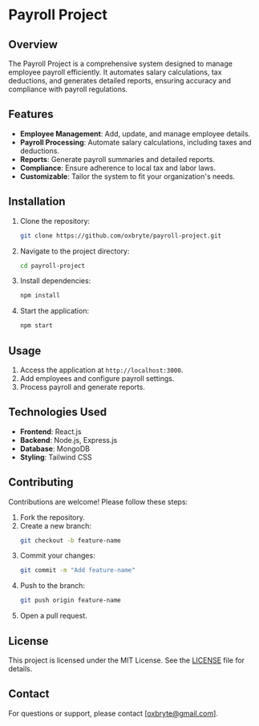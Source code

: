 # Payroll Project

## Overview

The Payroll Project is a comprehensive system designed to manage employee payroll efficiently. It automates salary calculations, tax deductions, and generates detailed reports, ensuring accuracy and compliance with payroll regulations.

## Features

- **Employee Management**: Add, update, and manage employee details.
- **Payroll Processing**: Automate salary calculations, including taxes and deductions.
- **Reports**: Generate payroll summaries and detailed reports.
- **Compliance**: Ensure adherence to local tax and labor laws.
- **Customizable**: Tailor the system to fit your organization's needs.

## Installation

1. Clone the repository:
   ```bash
   git clone https://github.com/oxbryte/payroll-project.git
   ```
2. Navigate to the project directory:
   ```bash
   cd payroll-project
   ```
3. Install dependencies:
   ```bash
   npm install
   ```
4. Start the application:
   ```bash
   npm start
   ```

## Usage

1. Access the application at `http://localhost:3000`.
2. Add employees and configure payroll settings.
3. Process payroll and generate reports.

## Technologies Used

- **Frontend**: React.js
- **Backend**: Node.js, Express.js
- **Database**: MongoDB
- **Styling**: Tailwind CSS

## Contributing

Contributions are welcome! Please follow these steps:

1. Fork the repository.
2. Create a new branch:
   ```bash
   git checkout -b feature-name
   ```
3. Commit your changes:
   ```bash
   git commit -m "Add feature-name"
   ```
4. Push to the branch:
   ```bash
   git push origin feature-name
   ```
5. Open a pull request.

## License

This project is licensed under the MIT License. See the [LICENSE](LICENSE) file for details.

## Contact

For questions or support, please contact [oxbryte@gmail.com].
